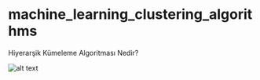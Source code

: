 # machine_learning_clustering_algorithms


Hiyerarşik Kümeleme Algoritması Nedir?​

![alt text]([https://miro.medium.com/max/786/1*0BDVA8JPsSHivx7e6SEGtw.webpg](https://miro.medium.com/max/1400/1*0BDVA8JPsSHivx7e6SEGtw.webp))
